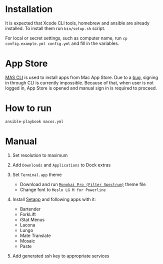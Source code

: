 # Installation

It is expected that Xcode CLI tools, homebrew and ansible are already installed.
To install them run `bin/setup.sh` script.

For local or secret settings, such as computer name, run `cp config.example.yml config.yml` and fill in the variables.

# App Store

[MAS CLI](https://github.com/mas-cli/mas) is used to install apps from Mac App Store.
Due to a [bug](https://github.com/mas-cli/mas/issues/107), signing in through CLI is currently impossible.
Because of that, when user is not logged in, App Store is opened and manual sign in is required to proceed.

# How to run

`ansible-playbook macos.yml`

# Manual

1. Set resolution to maximum

1. Add `Downloads` and `Applications` to Dock extras

1. Set `Terminal.app` theme
    - Download and run [`Monokai Pro (Filter Spectrum)`](https://github.com/lysyi3m/osx-terminal-themes#monokai-pro-filter-spectrum) theme file
    - Change font to `Meslo LG M for Powerline`

1. Install [Setapp](https://setapp.com/) and following apps with it:
    - Bartender
    - ForkLift
    - iStat Menus
    - Lacona
    - Lungo
    - Mate Translate
    - Mosaic
    - Paste

1. Add generated ssh key to appropriate services
